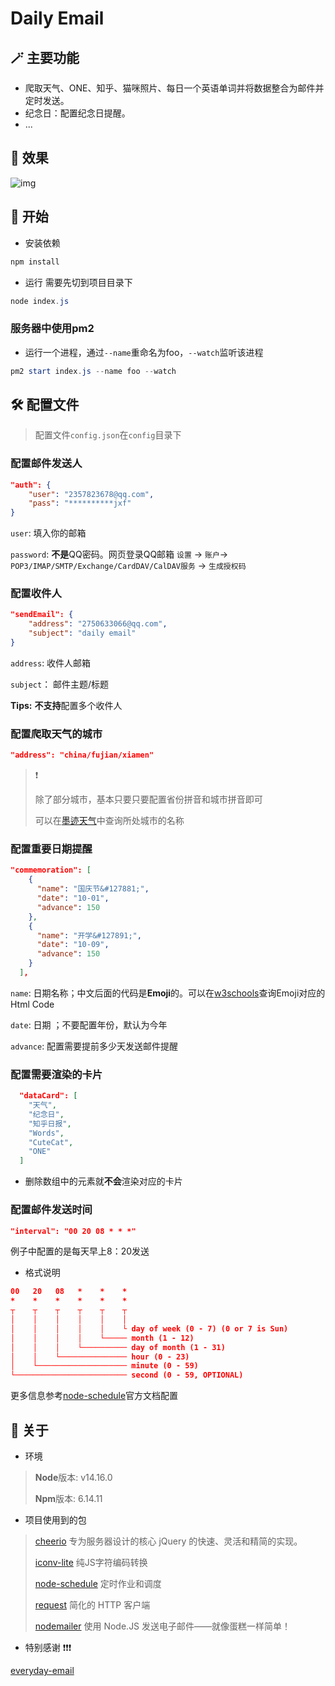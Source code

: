 # Daily Email

## 🪄 主要功能

* 爬取天气、ONE、知乎、猫咪照片、每日一个英语单词并将数据整合为邮件并定时发送。
* 纪念日：配置纪念日提醒。
* ...



## 🤖 效果

![img](http://182.61.149.102/dailyEmail.jpg)



## 🚀 开始

* 安装依赖

```powershell
npm install
```

* 运行 需要先切到项目目录下

```powershell
node index.js
```

### 服务器中使用pm2

* 运行一个进程，通过`--name`重命名为foo，`--watch`监听该进程

```powershell
pm2 start index.js --name foo --watch
```



## 🛠 配置文件

> 配置文件`config.json`在`config`目录下

### 配置邮件**发送人**

```json
"auth": {
    "user": "2357823678@qq.com",
    "pass": "**********jxf"
}
```

`user`: 填入你的邮箱

`password`: **不是**QQ密码。网页登录QQ邮箱 `设置` -> `账户`-> `POP3/IMAP/SMTP/Exchange/CardDAV/CalDAV服务`  -> `生成授权码`



### 配置**收件人**

```json
"sendEmail": {
    "address": "2750633066@qq.com",
    "subject": "daily email"
}
```

`address`: 收件人邮箱

`subject`： 邮件主题/标题

**Tips:** **不支持**配置多个收件人



### 配置爬取**天气**的城市

```json
"address": "china/fujian/xiamen"
```

>❗️
>
>除了部分城市，基本只要只要配置省份拼音和城市拼音即可
>
>可以在[墨迹天气](https://tianqi.moji.com/weather/)中查询所处城市的名称



### 配置重要**日期提醒**

```json
"commemoration": [
    {
      "name": "国庆节&#127881;",
      "date": "10-01",
      "advance": 150
    },
    {
      "name": "开学&#127891;",
      "date": "10-09",
      "advance": 150
    }
  ],
```

`name`: 日期名称；中文后面的代码是**Emoji**的。可以在[w3schools](https://www.w3schools.com/charsets/ref_emoji.asp)查询Emoji对应的Html Code

`date`: 日期 ；不要配置年份，默认为今年

`advance`: 配置需要提前多少天发送邮件提醒



### 配置需要渲染的卡片

```json
  "dataCard": [
    "天气",
    "纪念日",
    "知乎日报",
    "Words",
    "CuteCat",
    "ONE"
  ]
```

* 删除数组中的元素就**不会**渲染对应的卡片



### 配置邮件发送时间

```json
"interval": "00 20 08 * * *"
```

例子中配置的是每天早上8：20发送

* 格式说明

```json
00   20   08   *    *    *
*    *    *    *    *    *
┬    ┬    ┬    ┬    ┬    ┬
│    │    │    │    │    │
│    │    │    │    │    └ day of week (0 - 7) (0 or 7 is Sun)
│    │    │    │    └───── month (1 - 12)
│    │    │    └────────── day of month (1 - 31)
│    │    └─────────────── hour (0 - 23)
│    └──────────────────── minute (0 - 59)
└───────────────────────── second (0 - 59, OPTIONAL)
```

更多信息参考[node-schedule](https://github.com/node-schedule/node-schedule)官方文档配置



## 📝 关于

* 环境

> **Node**版本: v14.16.0
>
> **Npm**版本: 6.14.11

* 项目使用到的包

> [cheerio](https://cheerio.js.org/) 专为服务器设计的核心 jQuery 的快速、灵活和精简的实现。
>
> [iconv-lite](https://www.npmjs.com/package/iconv-lite) 纯JS字符编码转换
>
> [node-schedule](node-schedule) 定时作业和调度
>
> [request](https://www.npmjs.com/package/request) 简化的 HTTP 客户端
>
> [nodemailer](https://github.com/nodemailer/nodemailer) 使用 Node.JS 发送电子邮件——就像蛋糕一样简单！

* 特别感谢 ❗️❗️❗️

[everyday-email](https://github.com/xuguanqun/everyday-email)
